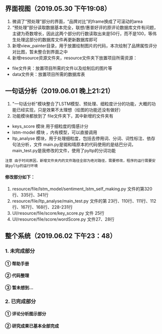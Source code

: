## 界面视图（2019.05.30 下午19:08）
1. 微调了“预处理”部分的界面，“品牌对比”的frame换成了可滚动的area
2. “预处理”部分读取数据基本完全，联想/惠普好评的原评论数据库文件有问题，主键为奇数增长，因此这两个部分的行数读取出来是50行，而不是100，等伟生处理这部分的数据库文件再更新数据库即可
3. 新增view_painter目录，用于放置绘制图片的代码，本次绘制了品牌属性评分对比图，暂未整合到界面之中
4. 新增resource资源文件夹，resource文件夹下放置项目所需资源：
- file文件夹：放置项目所需的文件以及绘制后的图片等
- data文件夹：放置项目所需的数据库表

## 一句话分析（2019.06.01 晚上21:21）
1. "一句话分析"模块整合了LSTM模型、预处理、细粒度计分的功能，大概的功能已经实现，只是效果不太理想（绘图的功能还没有做好）
2. 功能模块都放到了 file文件夹下，其中新增的文件夹有
+ keys_score 模块 用于细粒度的情感计分
+ lstm-model 模块 ，内有模型，可以直接调用
+ ltp_analyse 模块，用于处理细粒度，包括去停用词、分词、词性标注、依存句法分析，文件 main.py是铷和晴原本的代码使用的是结巴分词，main_test.py是我修改的文件，使用了pyltp的分词功能


`注意 由于时间原因，新增文件夹内的文件路径全部为绝对路径，需要修改，程序的运行需要安装pyltp的运行环境`
#### 修改部分如下：
1. resource/file/lstm_model/sentiment_lstm_self_making.py 文件的第320行、335行、341行
2. resource/file/ltp_analyse/main_test.py 文件的第 23行、110行、111行、112行、167行、168行、228-231行
3. UI/resource/file/score/key_score.py 文件 25行
4. UI/resource/file/score/wordScore.py 文件27、28行

## 整个系统（2019.06.02 下午23：48）
### 1. 未完成部分
#### ① 帮助手册
#### ② 代码整理
#### ③ 暂未想到...

### 2. 已完成部分
#### ① 评论分析图示部分
#### ② 研究成果已基本全部完成